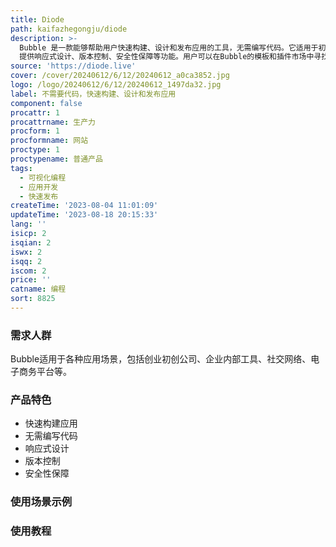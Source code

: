```yaml
---
title: Diode
path: kaifazhegongju/diode
description: >-
  Bubble 是一款能够帮助用户快速构建、设计和发布应用的工具，无需编写代码。它适用于初次创业者和有经验的工程师，可以以极快的速度创建应用。Bubble
  提供响应式设计、版本控制、安全性保障等功能。用户可以在Bubble的模板和插件市场中寻找所需的功能，也可以根据自己的需求自定义开发。Bubble的定价灵活多样，可以根据不同的需求选择适合的方案。Bubble的定位是为了帮助用户更加轻松地构建自己的应用，提高开发效率。
source: 'https://diode.live'
cover: /cover/20240612/6/12/20240612_a0ca3852.jpg
logo: /logo/20240612/6/12/20240612_1497da32.jpg
label: 不需要代码，快速构建、设计和发布应用
component: false
procattr: 1
procattrname: 生产力
procform: 1
procformname: 网站
proctype: 1
proctypename: 普通产品
tags:
  - 可视化编程
  - 应用开发
  - 快速发布
createTime: '2023-08-04 11:01:09'
updateTime: '2023-08-18 20:15:33'
lang: ''
isicp: 2
isqian: 2
iswx: 2
isqq: 2
iscom: 2
price: ''
catname: 编程
sort: 8825
---
```




### 需求人群
Bubble适用于各种应用场景，包括创业初创公司、企业内部工具、社交网络、电子商务平台等。

### 产品特色
- 快速构建应用
- 无需编写代码
- 响应式设计
- 版本控制
- 安全性保障

### 使用场景示例


### 使用教程


  
